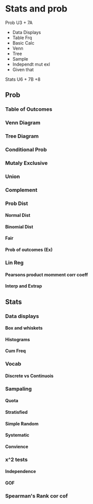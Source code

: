 # Stats and prob
Prob U3 + 7A
- Data Displays 
- Table Frq 
- Basic Calc 
- Venn 
- Tree 
- Sample
- Independt mut exl 
- Given that 

Stats U6 + 7B +8

## Prob 
### Table of Outcomes
### Venn Diagram
### Tree Diagram 
### Conditional Prob
### Mutaly Exclusive
### Union 
### Complement 
### Prob Dist
#### Normal Dist
#### Binomial Dist
#### Fair
#### Prob of outcomes (Ex)


### Lin Reg 
#### Pearsons product momment corr coeff
#### Interp and Extrap 

## Stats
### Data displays
#### Box and whiskets
#### Histograms
#### Cum Freq 

### Vocab 
#### Discrete vs Continuois 
### Sampaling 
#### Quota
#### Stratisfied
#### Simple Random
#### Systematic 
#### Convience 

### x^2 tests 
#### Independence 
#### GOF

### Spearman's Rank cor cof 
